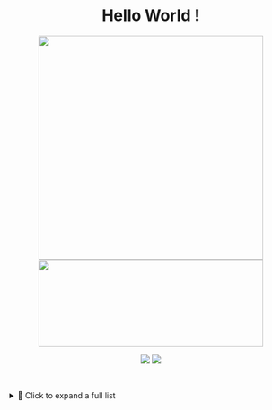 <h1 align=center>Hello World !</h1>
<p align=center>
  <kbd><img width=400 src="https://github-readme-stats.vercel.app/api?username=robbinespu&bg_color=00000000&text_color=58a6ff&hide_border=true&disable_animations=true&include_all_commits=true"><img height=155 width=400 src="https://github-readme-stats.vercel.app/api/top-langs/?username=robbinespu&layout=compact&langs_count=10&bg_color=00000000&text_color=58a6ff&hide_border=true&disable_animations=true&card_width=485&line_height=35" /></kbd>
</p>


<p align=center>
<a href="https://gitlab.com/robbinespu"><img src="https://img.shields.io/badge/Gitlab--_.svg?style=social&logo=gitlab"></a>
<a href="https://twitter.com/robbinespu"><img src="https://img.shields.io/badge/Twitter--_.svg?style=social&logo=twitter"></a>
</p>

<p align=center>
  <a><img src="https://camo.githubusercontent.com/1f1a4bb9805c09a1d688e130d7e286eeeefee17852bbad84906fae6128abc663/68747470733a2f2f6261646765732e7075666c65722e6465762f636f6d6d6974732f796561726c792f726f6262696e657370753f7374796c653d666c61742d73717561726526636f6c6f723d677265656e266c6f676f3d676974687562" alt="" data-canonical-src="https://badges.pufler.dev/commits/yearly/robbinespu?style=flat-square&amp;color=green&amp;logo=github" style="max-width:100%;"></a>
<a><img src="https://camo.githubusercontent.com/5ec9fbd46dd520bc3385dee0e73d6a2505f4089b10fc8a28ee3cdf3838193bc3/68747470733a2f2f6261646765732e7075666c65722e6465762f636f6d6d6974732f6d6f6e74686c792f726f6262696e657370753f7374796c653d666c61742d73717561726526636f6c6f723d677265656e266c6f676f3d676974687562" alt="" data-canonical-src="https://badges.pufler.dev/commits/monthly/robbinespu?style=flat-square&amp;color=green&amp;logo=github" style="max-width:100%;"></a>
<a><img src="https://camo.githubusercontent.com/054d61cd31741a3b99b9734490fb4d2d9ae87388b853844ed5897176bfb5452f/68747470733a2f2f6261646765732e7075666c65722e6465762f636f6d6d6974732f7765656b6c792f726f6262696e657370753f7374796c653d666c61742d73717561726526636f6c6f723d677265656e266c6f676f3d676974687562" alt="" data-canonical-src="https://badges.pufler.dev/commits/weekly/robbinespu?style=flat-square&amp;color=green&amp;logo=github" style="max-width:100%;"></a>
</p>

<details>
<summary>📂 Click to expand a full list </summary>
  
### Dissertation (Private)
| Name | Repository |
|------|-------|
| Proposal | - https://github.com/RobbiNespu/disertation-proposal |
| Dataset | - https://github.com/RobbiNespu/disertation-dataset |
| Implementation | - https://github.com/RobbiNespu/disertation-codes |
| Others | - [A good looking 2 column template](https://github.com/RobbiNespu/preprint-template.tex)

### Personal quick references / bookmarks (Public)
|Name          | Collections   |
|--------------|----------------
|Principle / Practice     | - [Programming principle](https://github.com/RobbiNespu/programming-principles) <br> - [Google engineering practices](https://github.com/RobbiNespu/google-engineering-practices)
|Pattern       | - [Java design pattern](https://github.com/RobbiNespu/java-design-patterns)
|Roadmap       | - [Java developer](https://github.com/RobbiNespu/java-developer-roadmap)<br> - [Quality Assurance](https://github.com/RobbiNespu/Quality-Assurance-Road-Map)<br> 
|Documentation | - [IEEE](https://github.com/RobbiNespu/IEEE/) <br> - [README template](https://github.com/RobbiNespu/readmine)
|Papers        | - [Papers we love](https://github.com/RobbiNespu/papers-we-love/tree/master) <br> - [Best Paper Awards in Computer Science (since 1996)](https://jeffhuang.com/best_paper_awards/) <br> - [GNN(Graph Neural Network)](https://github.com/RobbiNespu/GNNPapers) <br> - [Fault localization](https://github.com/RobbiNespu/SE-Papers/blob/master/Localization) <br> - [Program Repair](https://github.com/RobbiNespu/SE-Papers/blob/master/Repair) <br> - [Program Synthesis](https://github.com/RobbiNespu/SE-Papers/blob/master/Synthesis)
|License       | - [Choose a license (appendix)](https://choosealicense.com/appendix/)
|Awesome collection  | - [Machine learning](https://github.com/josephmisiti/awesome-machine-learning) <br> - [Software engineering on ML](https://github.com/RobbiNespu/awesome-seml) <br> - [Beginner (issues)](https://github.com/MunGell/awesome-for-beginners) <br> - [Math](https://github.com/RobbiNespu/awesome-math) <br> - [Coding interview](https://github.com/RobbiNespu/coding-interview-university) <br> - [Stock resources](https://github.com/RobbiNespu/awesome-stock-resources) <br> - [LaTeX stuff](https://github.com/egeerardyn/awesome-LaTeX) <br> - [Radio](https://github.com/RobbiNespu/awesome-radio) <br> - [Better database design](https://github.com/RobbiNespu/database-design) <br> - [cakePHP](https://github.com/friendsofcake/awesome-cakephp) <br> - [.Net Core](https://github.com/thangchung/awesome-dotnet-core) <br> - [Kubernetes](https://github.com/ramitsurana/awesome-kubernetes) <br> - [News letter](https://github.com/RobbiNespu/awesome-newsletters) <br> - [Podcast](https://github.com/RobbiNespu/awesome-geek-podcasts) <br> - [Python](https://github.com/RobbiNespu/awesome-python) <br> - [Java](https://github.com/RobbiNespu/awesome-java) <br> - [Self hosted](https://github.com/RobbiNespu/awesome-selfhosted)
| Database (MSSQL) | -[mssql-script](https://github.com/RobbiNespu/mssql-script)
| Others       |  - [Movies for nerds](https://github.com/RobbiNespu/movies-for-hackers) <br> - [Anime for nerds](https://github.com/RobbiNespu/anime-for-dev) <br> - [Git stalk](https://gitstalk.netlify.app/robbinespu) <br> - [VPN IPsec (setup)](https://github.com/RobbiNespu/setup-ipsec-vpn) <br> - [WireGuard](https://github.com/RobbiNespu/wireguard-install) <br> - [TeX FAQ](https://github.com/RobbiNespu/texfaq.github.io) <br> - [Hosts blackhole](https://github.com/RobbiNespu/blackhosts) <br> - [Create Diagrams That Look Like Hand-drawn](https://excalidraw.com/) <br> - [Modern unix](https://github.com/RobbiNespu/modern-unix)
 | Blogging    | - [Crawl RSS and send webmention](https://github.com/RobbiNespu/send-webmentions) <br> - [Sending RSS to Mastodon](https://github.com/RobbiNespu/rss_actionsflow)
  | Data crunch| - [FAH stat](https://stats.foldingathome.org/donor/573498094) / [classic](https://statsclassic.foldingathome.org/donor/573498094) <br> - [Rosetta BOINC](https://boinc.bakerlab.org/rosetta/show_user.php?userid=2364471) <br> - [world community grid](https://www.worldcommunitygrid.org/stat/viewMemberInfo.do?userName=robbinespu@gmail.com)
 | Course| - [Free course with certification](https://github.com/RobbiNespu/Free-courses-with-Certificates) <br>
 | Dataset | Image <br> - [Fruit 360](https://github.com/fruits-360/) <br> - [Road sign](https://www.kaggle.com/datasets/andrewmvd/road-sign-detection/data) <br>

 </details>
